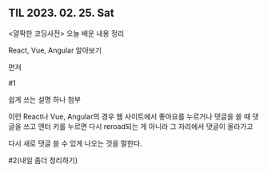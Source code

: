 ## TIL 2023. 02. 25. Sat

<얄팍한 코딩사전> 오늘 배운 내용 정리

React, Vue, Angular 알아보기


먼저 

#1

쉽게 쓰는 설명 하나 첨부

이런 React나 Vue, Angular의 경우 웹 사이트에서 좋아요를 누르거나 댓글을 쓸 때 댓글을 쓰고 엔터 키를 누르면 다시 reroad되는 게 아니라 그 자리에서 댓글이 올라가고 

다시 새로 댓글 쓸 수 있게 나오는 것을 말한다.

#2(내일 좀더 정리하기)
